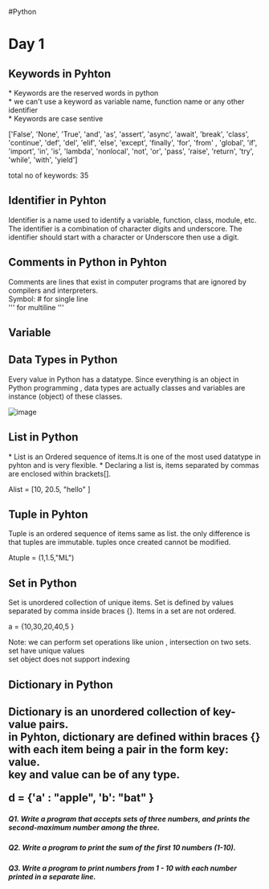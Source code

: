 #Python
<h1> Day 1 </h1>
<h2> Keywords in Pyhton </h2>
<p>
* Keywords are the reserved words in python <br>
* we can't use a keyword as variable name, function name or any other identifier <br>
* Keywords are case sentive <br>
</p>

['False', 'None', 'True', 'and', 'as', 'assert', 'async', 'await', 'break', 'class', 'continue', 'def', 'del', 'elif', 'else', 'except', 'finally', 'for', 'from'
, 'global', 'if', 'import', 'in', 'is', 'lambda', 'nonlocal', 'not', 'or', 'pass', 'raise', 'return', 'try', 'while', 'with', 'yield']

 total no of keywords: 35
 
 
 <h2> Identifier in Pyhton </h2>
 <p> 
 Identifier is a name used to identify a variable, function, class, module, etc. The identifier is a combination of character digits and underscore. The identifier should start with a character or Underscore then use a digit. 
</p>
 
 <h2> Comments in Python in Pyhton </h2> 
 <p> Comments are lines that exist in computer programs that are ignored by compilers and interpreters. <br>
 Symbol: # for single line <br>
 ''' for multiline ''' <br>
 
 </p>
 
 <h2> Variable </h2>
 <h2> Data Types in Python </h2>
 <p> 
 Every value in Python has a datatype. Since everything is an object in Python programming , data types are actually classes and variables are instance (object) of these classes. 
 </p>
 
 ![image](https://user-images.githubusercontent.com/95286756/215192704-243a05d1-94e1-4888-9694-9112eecd247d.png)
 
 
 <h2> List in Python </h2> 
 <p> 
 * List is an Ordered sequence of items.It is one of the most used datatype in pyhton and is very flexible.
 * Declaring  a list is, items separated by commas are enclosed within brackets[].
 </p>
  Alist = [10, 20.5, "hello" ]
 
<h2> Tuple in Pyhton </h2>
<p>
Tuple is an ordered sequence of items same as list. the only difference is that tuples are immutable.
tuples once created cannot be modified. </p>
Atuple =  (1,1.5,"ML")

<h2> Set in Python </h2>
<p>
 Set is unordered collection of unique items. Set is defined by values separated by comma inside braces {}. Items in a set are not ordered. 
 </p>
 
 a = {10,30,20,40,5 }
 
<p> Note: we can perform set operations like  union , intersection on two sets. set have unique values <br>
set object does not support indexing </p>

<h2> Dictionary in Python <h2/>
 <p> Dictionary is an unordered collection of key-value pairs. <br>
  in Pyhton, dictionary are defined within braces {} with each item being a pair in the form key: value. <br> key and value can be of any type.
  
 </p>
 
 d = {'a' : "apple", 'b': "bat" }








<h5> Q1. Write a program that accepts sets of three numbers, and prints the second-maximum number among the three. </h5>
<h5> Q2. Write a program to print the sum of the first 10 numbers (1-10). </h5>
<h5> Q3. Write a program to print numbers from 1 - 10 with each number printed in a separate line. </h5>
